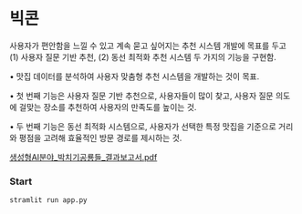 # 빅콘

사용자가 편안함을 느낄 수 있고 계속 묻고 싶어지는 추천 시스템 개발에
목표를 두고 (1) 사용자 질문 기반 추천, (2) 동선 최적화 추천 시스템 두 가지의 기능을 구현함.

• 맛집 데이터를 분석하여 사용자 맞춤형 추천 시스템을 개발하는 것이 목표.

• 첫 번째 기능은 사용자 질문 기반 추천으로, 사용자들이 많이 찾고, 사용자 질문 의도에 걸맞는 장소를 추천하여 사용자의 만족도를 높이는 것.

• 두 번째 기능은 동선 최적화 시스템으로, 사용자가 선택한 특정 맛집을 기준으로 거리와 평점을 고려해 효율적인 방문 경로를 제시하는 것.

[생성형AI분야_박치기공룡들_결과보고서.pdf](https://github.com/user-attachments/files/20382752/AI._._.pdf)


### Start
```
stramlit run app.py
```
